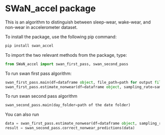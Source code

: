 # SWaN_accel package

This is an algorithm to distinguish between sleep-wear, wake-wear, and non-wear in accelerometer dataset. 

To install the package, use the following pip command:
```python
pip install swan_accel
```

To import the two relevant methods from the package, type:
```python
from SWaN_accel import swan_first_pass, swan_second_pass
```
To run swan first pass algorithm:
```python
swan_first_pass.main(df=dataframe object, file_path=path for output file,sampling_rate=sampling rate of data)
swan_first_pass.estimate_nonwear(df=dataframe object, sampling_rate=sampling rate of data)
```

To run swan second pass algorithm
```python
swan_second_pass.main(day_folder=path of the date folder)
```

You can also run 
```python
data = swan_first_pass.estimate_nonwear(df=dataframe object, sampling_rate=sampling rate of data)
result = swan_second_pass.correct_nonwear_predictions(data)
```

